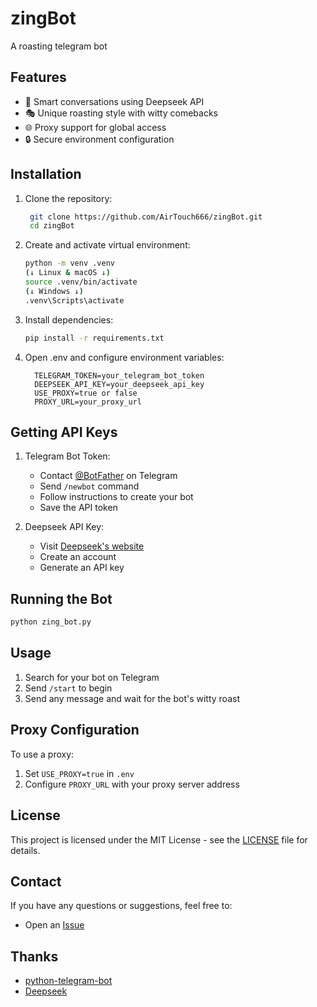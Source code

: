 # zingBot

A roasting telegram bot

## Features

- 🤖 Smart conversations using Deepseek API
- 🎭 Unique roasting style with witty comebacks
- 🌐 Proxy support for global access
- 🔒 Secure environment configuration

## Installation

1. Clone the repository:
   ```bash
    git clone https://github.com/AirTouch666/zingBot.git
    cd zingBot
    ```
2. Create and activate virtual environment:
    ```bash
    python -m venv .venv
    (↓ Linux & macOS ↓)
    source .venv/bin/activate
    (↓ Windows ↓)
    .venv\Scripts\activate
    ```
3. Install dependencies:
   ```bash
   pip install -r requirements.txt
   ```
4. Open .env and configure environment variables:
   ```
     TELEGRAM_TOKEN=your_telegram_bot_token
     DEEPSEEK_API_KEY=your_deepseek_api_key
     USE_PROXY=true or false
     PROXY_URL=your_proxy_url
    ```
## Getting API Keys

1. Telegram Bot Token:
   - Contact [@BotFather](https://t.me/BotFather) on Telegram
   - Send `/newbot` command
   - Follow instructions to create your bot
   - Save the API token

2. Deepseek API Key:
   - Visit [Deepseek's website](https://platform.deepseek.com)
   - Create an account
   - Generate an API key

## Running the Bot

```bash
python zing_bot.py
```

## Usage

1. Search for your bot on Telegram
2. Send `/start` to begin
3. Send any message and wait for the bot's witty roast

## Proxy Configuration

To use a proxy:
1. Set `USE_PROXY=true` in `.env`
2. Configure `PROXY_URL` with your proxy server address

## License

This project is licensed under the MIT License - see the [LICENSE](./LICENSE) file for details.

## Contact

If you have any questions or suggestions, feel free to:
- Open an [Issue](https://github.com/AirTouch666/zingBot/issues)

## Thanks

- [python-telegram-bot](https://github.com/python-telegram-bot/python-telegram-bot)
- [Deepseek](https://deepseek.com)